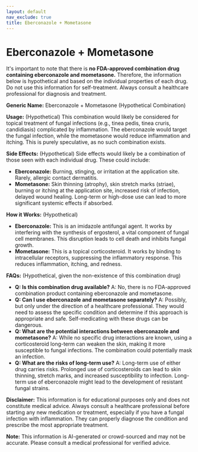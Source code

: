 ```yaml
---
layout: default
nav_exclude: true
title: Eberconazole + Mometasone
---
```


# Eberconazole + Mometasone

It's important to note that there is **no FDA-approved combination drug containing eberconazole and mometasone.**  Therefore, the information below is hypothetical and based on the individual properties of each drug.  Do not use this information for self-treatment.  Always consult a healthcare professional for diagnosis and treatment.


**Generic Name:**  Eberconazole + Mometasone (Hypothetical Combination)


**Usage:** (Hypothetical) This combination would likely be considered for topical treatment of fungal infections (e.g., tinea pedis, tinea cruris, candidiasis) complicated by inflammation. The eberconazole would target the fungal infection, while the mometasone would reduce inflammation and itching.  This is purely speculative, as no such combination exists.


**Side Effects:** (Hypothetical) Side effects would likely be a combination of those seen with each individual drug.  These could include:

* **Eberconazole:**  Burning, stinging, or irritation at the application site. Rarely, allergic contact dermatitis.
* **Mometasone:** Skin thinning (atrophy), skin stretch marks (striae), burning or itching at the application site, increased risk of infection, delayed wound healing.  Long-term or high-dose use can lead to more significant systemic effects if absorbed.


**How it Works:** (Hypothetical)

* **Eberconazole:** This is an imidazole antifungal agent. It works by interfering with the synthesis of ergosterol, a vital component of fungal cell membranes.  This disruption leads to cell death and inhibits fungal growth.
* **Mometasone:** This is a topical corticosteroid. It works by binding to intracellular receptors, suppressing the inflammatory response. This reduces inflammation, itching, and redness.


**FAQs:** (Hypothetical, given the non-existence of this combination drug)

* **Q: Is this combination drug available?** A: No, there is no FDA-approved combination product containing eberconazole and mometasone.
* **Q: Can I use eberconazole and mometasone separately?** A: Possibly, but only under the direction of a healthcare professional.  They would need to assess the specific condition and determine if this approach is appropriate and safe. Self-medicating with these drugs can be dangerous.
* **Q: What are the potential interactions between eberconazole and mometasone?** A:  While no specific drug interactions are known, using a corticosteroid long-term can weaken the skin, making it more susceptible to fungal infections.  The combination could potentially mask an infection.
* **Q: What are the risks of long-term use?** A: Long-term use of either drug carries risks.  Prolonged use of corticosteroids can lead to skin thinning, stretch marks, and increased susceptibility to infection. Long-term use of eberconazole might lead to the development of resistant fungal strains.

**Disclaimer:**  This information is for educational purposes only and does not constitute medical advice.  Always consult a healthcare professional before starting any new medication or treatment, especially if you have a fungal infection with inflammation. They can properly diagnose the condition and prescribe the most appropriate treatment.


**Note:** This information is AI-generated or crowd-sourced and may not be accurate. Please consult a medical professional for verified advice.
